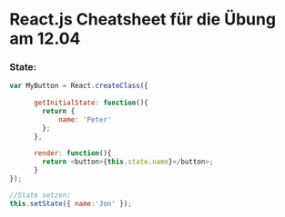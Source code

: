 # React.js Cheatsheet für die Übung am 12.04

### State:
```javascript
var MyButton = React.createClass({
			
      getInitialState: function(){
      	return {
        	name: 'Peter'
        };
      },
			
      render: function(){
      	return <button>{this.state.name}</button>;
      }
});

//State setzen:
this.setState({ name:'Jon' });

```
